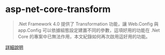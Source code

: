 # asp-net-core-transform

>.Net Framework 4.0 提供了 Transformation 功能，讓 Web.Config 與 app.Config 可以依據組態設定建置不同的參數，這項好用的功能在 .Net Core 的專案中已無法作用，本文紀錄如何再次啟用這好用的功能。

[詳細說明](https://raychiutw.github.io/2018/ASP-NET-Core-%E5%95%9F%E7%94%A8-Web-config-Transformation/)